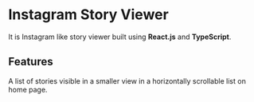 # Instagram Story Viewer

It is Instagram like story viewer built using **React.js** and **TypeScript**.

##  Features

A list of stories visible in a smaller view in a horizontally scrollable list on home page.